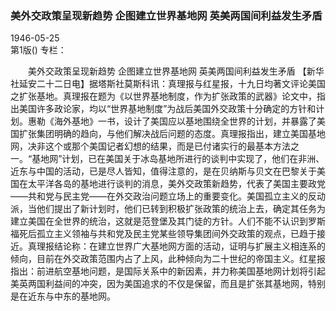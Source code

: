 ### 美外交政策呈现新趋势  企图建立世界基地网  英美两国间利益发生矛盾  

1946-05-25  
第1版()
专栏：

　　美外交政策呈现新趋势
    企图建立世界基地网
    英美两国间利益发生矛盾
    【新华社延安二十二日电】据塔斯社莫斯科讯：真理报与红星报，十九日均著文评论美国之扩张基地。真理报在题为《以世界基地制度，作为扩张政策的武器》论文中，指出美国许多政论家，均以“世界基地制度”为战后美国外交政策十分确定的方针和计划。惠勒《海外基地》一书，设计了美国应以基地围绕全世界的计划，并暴露了美国扩张集团明确的趋向，与他们解决战后问题的态度。真理报指出，建立美国基地网，决非这个或那个美国记者幻想的结果，而是已付诸实行的最基本方法之一。“基地网”计划，已在美国关于冰岛基地所进行的谈判中实现了，他们在非洲、近东与中国的活动，已是尽人皆知，值得注意的，是在贝纳斯与贝文在巴黎关于美国在太平洋各岛的基地进行谈判的消息，美外交政策新趋势，代表了美国主要政党——共和党与民主党——在外交政治问题立场上的重要变化。美国孤立主义的反动派，当他们提出了新计划时，他们已转到积极扩张政策的统治上去，确定其任务为建立美国在全世界的统治，这就是范登堡及其门徒的方针。人们不能不认识到罗斯福死后孤立主义领袖与共和党及民主党某些领导集团间外交政策的观点，已趋于接近。真理报结论称：在建立世界广大基地网方面的活动，证明与扩展主义相连系的倾向，目前在外交政策范围内占了上风，此种倾向为二十世纪的帝国主义。红星报指出：前进航空基地问题，是国际关系中的新因素，并力称美国基地网计划将引起美英两国利益间的冲突，因为美国追求的不仅是保留，而且是扩张其基地网，特别是在近东与中东的基地网。  

